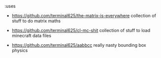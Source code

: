 :uses 

- https://github.com/terminal625/the-matrix-is-everywhere
collection of stuff to do matrix maths


- https://github.com/terminal625/cl-mc-shit
collection of stuff to load minecraft data files 


- https://github.com/terminal625/aabbcc
really nasty bounding box physics 
